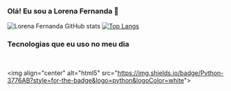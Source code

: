 ### Olá! Eu sou a Lorena Fernanda 👋


![Lorena Fernanda GitHub stats](https://github-readme-stats.vercel.app/api?username=lorena2493&show_icons=true&theme=tokyonight)
[![Top Langs](https://github-readme-stats.vercel.app/api/top-langs/?username=lorena2493&langs_count=8)](https://github.com/anuraghazra/github-readme-stats)

### Tecnologias que eu uso no meu dia

<div style="display: inline_block"></br>

<img align="center" alt="html5" src="https://img.shields.io/badge/Python-3776AB?style=for-the-badge&logo=python&logoColor=white"&gt;

</div>
